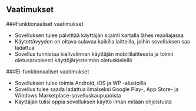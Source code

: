 ## Vaatimukset 

###Funktionaaliset vaatimukset
* Sovelluksen tulee päivittää käyttäjän sijainti kartalla lähes reaaliajassa
* Käytettävyyden on oltava sulavaa kaikilla laitteilla, joihin sovelluksen saa ladattua
* Sovellus tunnistaa kielivalinnan käyttäjän mobiililaitteesta ja toimii oletusarvoisesti käyttöjärjestelmän oletuskielellä

###Ei-funktionaaliset vaatimukset
* Sovelluksen tulee toimia Android, iOS ja WP -alustoilla
* Sovellus tulee saada ladattua ilmaiseksi Google Play-, App Store- ja Windows Marketplace-sovelluskaupupoista 
* Käyttäjän tulisi oppia sovelluksen käyttö ilman mitään ohjeistusta


